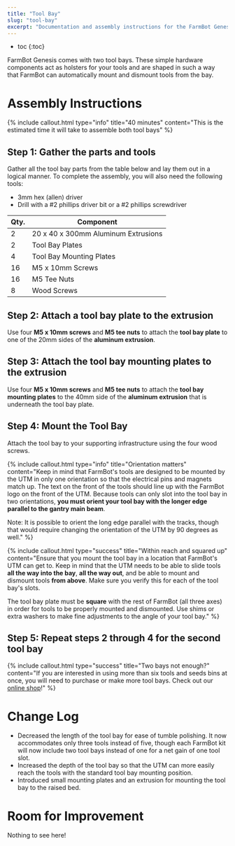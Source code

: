 ```yaml
---
title: "Tool Bay"
slug: "tool-bay"
excerpt: "Documentation and assembly instructions for the FarmBot Genesis Tool Bay"
---
```


* toc
{:toc}

FarmBot Genesis comes with two tool bays. These simple hardware components act as holsters for your tools and are shaped in such a way that FarmBot can automatically mount and dismount tools from the bay.




# Assembly Instructions



{%
include callout.html
type="info"
title="40 minutes"
content="This is the estimated time it will take to assemble both tool bays"
%}

## Step 1: Gather the parts and tools
Gather all the tool bay parts from the table below and lay them out in a logical manner. To complete the assembly, you will also need the following tools:

* 3mm hex (allen) driver
* Drill with a #2 phillips driver bit or a #2 phillips screwdriver

|Qty.                          |Component                     |
|------------------------------|------------------------------|
|2                             |20 x 40 x 300mm Aluminum Extrusions
|2                             |Tool Bay Plates
|4                             |Tool Bay Mounting Plates
|16                            |M5 x 10mm Screws
|16                            |M5 Tee Nuts
|8                             |Wood Screws

## Step 2: Attach a tool bay plate to the extrusion
Use four **M5 x 10mm screws** and **M5 tee nuts** to attach the **tool bay plate** to one of the 20mm sides of the **aluminum extrusion**.





## Step 3: Attach the tool bay mounting plates to the extrusion
Use four **M5 x 10mm screws** and **M5 tee nuts** to attach the **tool bay mounting plates** to  the 40mm side of the **aluminum extrusion** that is underneath the tool bay plate.





## Step 4: Mount the Tool Bay
Attach the tool bay to your supporting infrastructure using the four wood screws.

{%
include callout.html
type="info"
title="Orientation matters"
content="Keep in mind that FarmBot's tools are designed to be mounted by the UTM in only one orientation so that the electrical pins and magnets match up. The text on the front of the tools should line up with the FarmBot logo on the front of the UTM. Because tools can only slot into the tool bay in two orientations, **you must orient your tool bay with the longer edge parallel to the gantry main beam**.

Note: It is possible to orient the long edge parallel with the tracks, though that would require changing the orientation of the UTM by 90 degrees as well."
%}



{%
include callout.html
type="success"
title="Within reach and squared up"
content="Ensure that you mount the tool bay in a location that FarmBot's UTM can get to. Keep in mind that the UTM needs to be able to slide tools **all the way into the bay**, **all the way out**, and be able to mount and dismount tools **from above**. Make sure you verify this for each of the tool bay's slots.

The tool bay plate must be **square** with the rest of FarmBot (all three axes) in order for tools to be properly mounted and dismounted. Use shims or extra washers to make fine adjustments to the angle of your tool bay."
%}




## Step 5: Repeat steps 2 through 4 for the second tool bay




{%
include callout.html
type="success"
title="Two bays not enough?"
content="If you are interested in using more than six tools and seeds bins at once, you will need to purchase or make more tool bays. Check out our [online shop](https://farmbot.io/shop)!"
%}



# Change Log

* Decreased the length of the tool bay for ease of tumble polishing. It now accommodates only three tools instead of five, though each FarmBot kit will now include two tool bays instead of one for a net gain of one tool slot.
* Increased the depth of the tool bay so that the UTM can more easily reach the tools with the standard tool bay mounting position.
* Introduced small mounting plates and an extrusion for mounting the tool bay to the raised bed.

# Room for Improvement

Nothing to see here!
